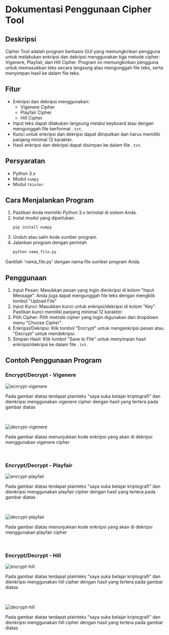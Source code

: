 # Dokumentasi Penggunaan Cipher Tool

## Deskripsi
Cipher Tool adalah program berbasis GUI yang memungkinkan pengguna untuk melakukan enkripsi dan dekripsi menggunakan tiga metode cipher: Vigenere, Playfair, dan Hill Cipher. Program ini memungkinkan pengguna untuk memasukkan teks secara langsung atau mengunggah file teks, serta menyimpan hasil ke dalam file teks.

## Fitur
- Enkripsi dan dekripsi menggunakan:
  - Vigenere Cipher
  - Playfair Cipher
  - Hill Cipher
- Input teks dapat dilakukan langsung melalui keyboard atau dengan mengunggah file berformat `.txt`.
- Kunci untuk enkripsi dan dekripsi dapat diinputkan dan harus memiliki panjang minimal 12 karakter.
- Hasil enkripsi dan dekripsi dapat disimpan ke dalam file `.txt`.

## Persyaratan
- Python 3.x
- Modul `numpy`
- Modul `tkinter`

## Cara Menjalankan Program
1. Pastikan Anda memiliki Python 3.x terinstal di sistem Anda.
2. Instal modul yang diperlukan:
   ``` bash
   pip install numpy
3. Unduh atau salin kode sumber program.
4. Jalankan program dengan perintah
    ``` bash
    python nama_file.py
Gantilah 'nama_file.py' dengan nama file sumber program Anda.

## Penggunaan
1. Input Pesan: Masukkan pesan yang ingin dienkripsi di kolom "Input Message". Anda juga dapat mengunggah file teks dengan mengklik tombol "Upload File"
2. Input Kunci: Masukkan kunci untuk enkripsi/dekripsi di kolom "Key". Pastikan kunci memiliki panjang minimal 12 karakter.
3. Pilih Cipher: Pilih metode cipher yang ingin digunakan dari dropdown menu "Choose Cipher".
4. Enkripsi/Dekripsi: Klik tombol "Encrypt" untuk mengenkripsi pesan atau "Decrypt" untuk mendekripsi.
5. Simpan Hasil: Klik tombol "Save to File" untuk menyimpan hasil enkripsi/dekripsi ke dalam file `.txt`.

## Contoh Penggunaan Program

### Encrypt/Decrypt - Vigenere
![ecnrypt-vigenere](image/vigenere/encrypt-vigenere.jpg)
<p>Pada gambar diatas terdapat plainteks "saya suka belajar kriptografi" dan dienkripsi menggunakan vigenere cipher dengan hasil yang tertera pada gambar diatas</p>
<br>

![decrypt-vigenere](image/vigenere/decrypt-vigenere.jpg)
<p>Pada gambar diatas menunjukkan kode enkripsi yang akan di dekripsi menggunakan vigenere cipher</p>
<br>

### Encrypt/Decrypt - Playfair
![encrypt-playfair](image/playfair/encrypt-playfair.jpg)
<p>Pada gambar diatas terdapat plainteks "saya suka belajar kriptografi" dan dienkripsi menggunakan playfair cipher dengan hasil yang tertera pada gambar diatas</p>
<br>

![decrypt-playfair](image/playfair/decrypt-playfair.jpg)
<p>Pada gambar diatas menunjukkan kode enkripsi yang akan di dekripsi menggunakan playfair cipher</p>
<br>

### Encrypt/Decrypt - Hill
![encrypt-hill](image/hill/encrypt-hill.jpg)
<p>Pada gambar diatas terdapat plainteks "saya suka belajar kriptografi" dan dienkripsi menggunakan hill cipher dengan hasil yang tertera pada gambar diatas</p>
<br>

![decrypt-hill](image/hill/decrypt-hill.jpg)
<p>Pada gambar diatas terdapat plainteks "saya suka belajar kriptografi" dan dienkripsi menggunakan hill cipher dengan hasil yang tertera pada gambar diatas</p>
<br>